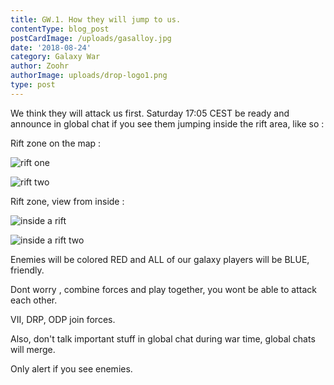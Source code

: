 ```yaml
---
title: GW.1. How they will jump to us.
contentType: blog_post
postCardImage: /uploads/gasalloy.jpg
date: '2018-08-24'
category: Galaxy War
author: Zoohr
authorImage: uploads/drop-logo1.png
type: post
---
```

We think they will attack us first.  Saturday 17:05 CEST be ready and announce in global chat if you see them jumping inside the rift area, like so :

Rift zone on the map :

![rift one](/uploads/20180804_160226.jpg)

![rift two](/uploads/20180804_160202.jpg)

Rift zone, view from inside :

![inside a rift](/uploads/20180804_160618.jpg)

![inside a rift two](/uploads/20180804_160623.jpg)

Enemies will be colored RED and ALL of our galaxy players will be BLUE, friendly.

Dont worry , combine forces and play together, you wont be able to attack each other.

VII, DRP, ODP join forces.

Also, don't talk important stuff in global chat during war time, global chats will merge.

Only alert if you see enemies.
